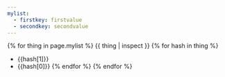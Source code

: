 ```yaml
---
mylist:
  - firstkey: firstvalue
  - secondkey: secondvalue
---
```


{% for thing in page.mylist %}
{{ thing | inspect }}
  {% for hash in thing %}
- {{hash[1]}}
- {{hash[0]}}
  {% endfor %}
{% endfor %}
